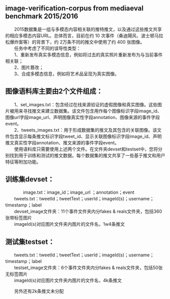 ## image-verification-corpus from mediaeval benchmark 2015/2016

&emsp;&emsp;2015数据集是一组与多模态内容相关联的推特推文，以及通过这些推文共享的相应多模态内容URL。总体而言，目前在约 10 次事件（桑迪飓风、波士顿马拉松爆炸案等）的背景下，约 2万条不同的推文中使用了约 400 张图像。  
&emsp;&emsp;任务中考虑了不同的误导性类型：  
&emsp;&emsp;1、重新发布真实多模态信息，例如将过去的真实照片重新发布为与当前事件相关联；  
&emsp;&emsp;2、图片篡改；  
&emsp;&emsp;3、合成多模态信息，例如将艺术品呈现为真实图像。  

## 图像语料库主要由2个文件组成：
&emsp;&emsp;1、set_images.txt：包含经过在线来源验证的虚假图像和真实图像。这些图片被用来寻找推文来建立数据集。该文件包含用作每个图像标识字段image_id、图像url字段image_url、声明图像真实性字段annotation、图像来源的事件字段event。  
&emsp;&emsp;2、tweets_images.txt：用于形成数据集的推文及其包含的关联图像。该文件包含显示每条推文标识字段tweet_id、显示关联图像标识字段image_id、声明推文真实性字段annotation、推文来源的事件字段event。  
&emsp;&emsp;使用语料库只需要使用上述两个文件。在文件夹devset和testset中，您将分别找到用于训练和测试的推文数据。每个数据集的推文共享了一些基于推文和用户特征等附加功能。  

## 训练集devset：
&emsp;&emsp;&emsp;&emsp;image.txt：image_id；image_url ；annotation；event  
&emsp;&emsp;tweets.txt：tweetId；tweetText；userId；imageId(s)；username；timestamp；label	  
&emsp;&emsp;devset_image文件夹：11个事件文件夹内分fakes & reals文件夹，包括360张带标签图片  	
&emsp;&emsp;imageId(s)对应图片文件夹内图片的文件名，1w4条推文	  

## 测试集testset：
&emsp;&emsp;tweets.txt：tweetId；tweetText；userId；imageId(s)；username；timestamp；label  
&emsp;&emsp;testset_image文件夹：6个事件文件夹内分fakes & reals文件夹，包括50张无标签图片   
&emsp;&emsp;imageId(s)对应图片文件夹内图片的文件名，4k条推文  

&emsp;&emsp;另外还有2k条推文未分配  
